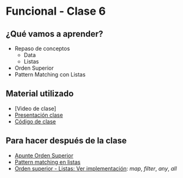 # Funcional - Clase 6

## ¿Qué vamos a aprender?

* Repaso de conceptos
  * Data
  * Listas
* Orden Superior
* Pattern Matching con Listas

## Material utilizado

* [Video de clase]
* [Presentación clase](https://docs.google.com/presentation/d/1VDGOZmE4J9nZw6AZFc2wYeGZ0E9nDjRMWY8cMJiHcsg)
* [Código de clase](https://github.com/pdep-st/seguimiento/blob/main/seguimiento/2025/funcional/practica/clase6.hs)

## Para hacer después de la clase

* [Apunte Orden Superior](https://docs.google.com/document/d/1Rzsp5A46R_WdC-NJ6_SKrUrtZ6LmR5A52BazE9XPLIc/edit?usp=sharing)
* [Pattern matching en listas](https://docs.google.com/document/d/11C2UAbP70dP7sTID-ZxJm_a-5ypKxQUEuZr6GVk5yFI/edit#heading=h.rkeb5q1444o5)
* [Orden superior - Listas: Ver implementación](https://docs.google.com/document/d/1Rzsp5A46R_WdC-NJ6_SKrUrtZ6LmR5A52BazE9XPLIc/edit#heading=h.1rnil5ezx59z): _map_, _filter_, _any_, _all_